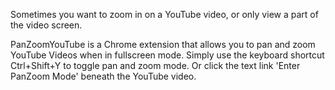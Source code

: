 Sometimes you want to zoom in on a YouTube video, or only view a part of the video screen.

PanZoomYouTube is a Chrome extension that allows you to pan and zoom YouTube Videos when in fullscreen mode. Simply use the keyboard shortcut Ctrl+Shift+Y to toggle pan and zoom mode. Or click the text link 'Enter PanZoom Mode' beneath the YouTube video.
